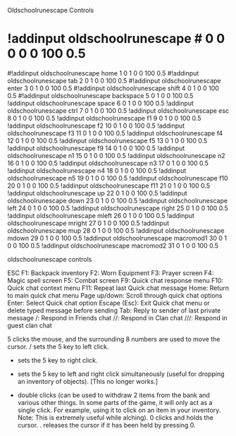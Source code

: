 Oldschoolrunescape Controls
 
 
 
# !addinput oldschoolrunescape # 0 0 0 0 0 100 0.5
#!addinput oldschoolrunescape home 1 0 1 0 0 100 0.5
#!addinput oldschoolrunescape tab 2 0 1 0 0 100 0.5
#!addinput oldschoolrunescape enter 3 0 1 0 0 100 0.5
#!addinput oldschoolrunescape shift 4 0 1 0 0 100 0.5
#!addinput oldschoolrunescape backspace 5 0 1 0 0 100 0.5      
!addinput oldschoolrunescape space 6 0 1 0 0 100 0.5
!addinput oldschoolrunescape ctrl 7 0 1 0 0 100 0.5
!addinput oldschoolrunescape esc 8 0 1 0 0 100 0.5
!addinput oldschoolrunescape f1 9 0 1 0 0 100 0.5
!addinput oldschoolrunescape f2 10 0 1 0 0 100 0.5
!addinput oldschoolrunescape f3 11 0 1 0 0 100 0.5
!addinput oldschoolrunescape f4 12 0 1 0 0 100 0.5
!addinput oldschoolrunescape f5 13 0 1 0 0 100 0.5
!addinput oldschoolrunescape f9 14 0 1 0 0 100 0.5
!addinput oldschoolrunescape n1 15 0 1 0 0 100 0.5
!addinput oldschoolrunescape n2 16 0 1 0 0 100 0.5
!addinput oldschoolrunescape n3 17 0 1 0 0 100 0.5
!addinput oldschoolrunescape n4 18 0 1 0 0 100 0.5
!addinput oldschoolrunescape n5 19 0 1 0 0 100 0.5
!addinput oldschoolrunescape f10 20 0 1 0 0 100 0.5
!addinput oldschoolrunescape f11 21 0 1 0 0 100 0.5
!addinput oldschoolrunescape up 22 0 1 0 0 100 0.5
!addinput oldschoolrunescape down 23 0 1 0 0 100 0.5
!addinput oldschoolrunescape left 24 0 1 0 0 100 0.5
!addinput oldschoolrunescape right 25 0 1 0 0 100 0.5
!addinput oldschoolrunescape mleft 26 0 1 0 0 100 0.5
!addinput oldschoolrunescape mright 27 0 1 0 0 100 0.5
!addinput oldschoolrunescape mup 28 0 1 0 0 100 0.5
!addinput oldschoolrunescape mdown 29 0 1 0 0 100 0.5
!addinput oldschoolrunescape macromod1 30 0 1 0 0 100 0.5
!addinput oldschoolrunescape macromod2 31 0 1 0 0 100 0.5
 
 
 
 
 
 
 
 
 
 
 
 
 
 
 
 
 
 
oldschoolrunescape controls


ESC
F1: Backpack inventory
F2: Worn Equipment
F3: Prayer screen
F4: Magic spell screen
F5: Combat screen
F9: Quick chat response menu
F10: Quick chat context menu
F11: Repeat last Quick chat message
Home: Return to main quick chat menu
Page up/down: Scroll through quick chat options
Enter: Select Quick chat option
Escape (Esc): Exit Quick chat menu or delete typed message before sending
Tab: Reply to sender of last private message
/: Respond in Friends chat
//: Respond in Clan chat
///: Respond in guest clan chat


5 clicks the mouse, and the surrounding 8 numbers are used to move the cursor.
/ sets the 5 key to left click.
- sets the 5 key to right click.
* sets the 5 key to left and right click simultaneously (useful for dropping an inventory of objects). [This no longer works.]
+ double clicks (can be used to withdraw 2 items from the bank and various other things. In some parts of the game, it will only act as a single click. For example, using it to click on an item in your inventory. Note: This is extremely useful while alching).
0 clicks and holds the cursor.
. releases the cursor if it has been held by pressing 0.
